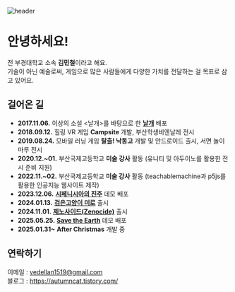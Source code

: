 ![header](https://capsule-render.vercel.app/api?type=waving&height=180&color=gradient&customColorList=14&text=Miniron&fontAlign=74&fontAlignY=40)

# 안녕하세요!
전 부경대학교 소속 **김민철**이라고 해요. <br>
기술이 아닌 예술로써, 게임으로 많은 사람들에게 다양한 가치를 전달하는 걸 목표로 삼고 있어요.

## 걸어온 길
- **2017.11.06.** 이상의 소설 <날개>를 바탕으로 한 [**날개**](https://cafe.naver.com/xpcafe?iframe_url_utf8=%2FArticleRead.nhn%253Fclubid%3D10738640%2526articleid%3D167381) 배포
- **2018.09.12.** 힐링 VR 게임 **Campsite** 개발, 부산학생비엔날레 전시
- **2019.08.24.** 모바일 러닝 게임 **탈출! 낙동고** 개발 및 안드로이드 출시, 서면 놀이마루 전시
- **2020.12.~01.** 부산국제고등학교 **미술 강사** 활동 (유니티 및 아두이노를 활용한 전시 준비 지원)
- **2022.11.~02.** 부산국제고등학교 **미술 강사** 활동 (teachablemachine과 p5js를 활용한 인공지능 웹사이트 제작)
- **2023.12.06.** [**시페니시아의 진주**](https://github.com/pknu-wap/The-Pearl-of-Siphenisia/releases) 데모 배포
- **2024.01.13.** [**검은고양이 미로**](https://store.onstove.com/ko/games/2960) 출시
- **2024.11.01.** [**제노사이드(Zenocide)**](https://store.onstove.com/ko/games/4392) 출시
- **2025.05.25.** [**Save the Earth**](https://github.com/miniron-v/Save-the-Earth-Release/releases/tag/Demo) 데모 배포
- **2025.01.31~** **After Christmas** 개발 중

## 연락하기
이메일 : vedellan1519@gmail.com   
블로그 : https://autumncat.tistory.com/
<!--
**miniron-v/miniron-v** is a ✨ _special_ ✨ repository because its `README.md` (this file) appears on your GitHub profile.

Here are some ideas to get you started:

- 🔭 I’m currently working on ...
- 🌱 I’m currently learning ...
- 👯 I’m looking to collaborate on ...
- 🤔 I’m looking for help with ...
- 💬 Ask me about ...
- 📫 How to reach me: ...
- 😄 Pronouns: ...
- ⚡ Fun fact: ...
-->
